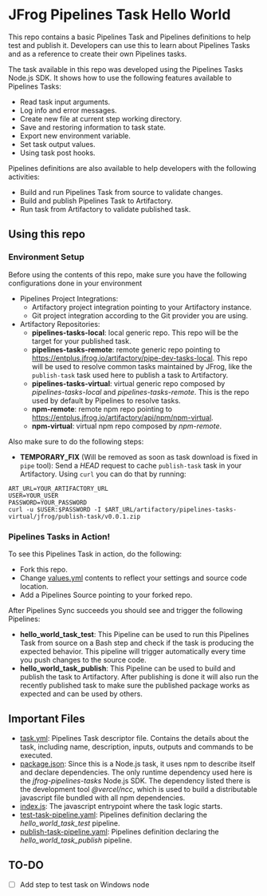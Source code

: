 # JFrog Pipelines Task Hello World

This repo contains a basic Pipelines Task and Pipelines definitions to help test and publish it. 
Developers can use this to learn about Pipelines Tasks and as a reference to create their own Pipelines tasks.

The task available in this repo was developed using the Pipelines Tasks Node.js SDK. 
It shows how to use the following features available to Pipelines Tasks:

- Read task input arguments.
- Log info and error messages.
- Create new file at current step working directory.
- Save and restoring information to task state.
- Export new environment variable.
- Set task output values.
- Using task post hooks.

Pipelines definitions are also available to help developers with the following activities:

- Build and run Pipelines Task from source to validate changes.
- Build and publish Pipelines Task to Artifactory.
- Run task from Artifactory to validate published task.

## Using this repo

### Environment Setup

Before using the contents of this repo, make sure you have the following configurations done in your environment

- Pipelines Project Integrations:
  - Artifactory project integration pointing to your Artifactory instance.
  - Git project integration according to the Git provider you are using.
- Artifactory Repositories:
  - **pipelines-tasks-local**: local generic repo. This repo will be the target for your published task.
  - **pipelines-tasks-remote**: remote generic repo pointing to https://entplus.jfrog.io/artifactory/pipe-dev-tasks-local.
  This repo will be used to resolve common tasks maintained by JFrog, like the `publish-task` task used here to publish a task to Artifactory.
  - **pipelines-tasks-virtual**: virtual generic repo composed by _pipelines-tasks-local_ and _pipelines-tasks-remote_.
This is the repo used by default by Pipelines to resolve tasks.
  - **npm-remote**: remote npm repo pointing to https://entplus.jfrog.io/artifactory/api/npm/npm-virtual.
  - **npm-virtual**: virtual npm repo composed by _npm-remote_.

Also make sure to do the following steps:

- **TEMPORARY_FIX** (Will be removed as soon as task download is fixed in `pipe` tool): Send a _HEAD_ request to cache `publish-task` task in your Artifactory. Using `curl` you can do that by running:
```shell
ART_URL=YOUR_ARTIFACTORY_URL
USER=YOUR_USER
PASSWORD=YOUR_PASSWORD
curl -u $USER:$PASSWORD -I $ART_URL/artifactory/pipelines-tasks-virtual/jfrog/publish-task/v0.0.1.zip
```

### Pipelines Tasks in Action!

To see this Pipelines Task in action, do the following:

- Fork this repo.
- Change [values.yml](.jfrog-pipelines/values.yml) contents to reflect your settings and source code location.
- Add a Pipelines Source pointing to your forked repo.

After Pipelines Sync succeeds you should see and trigger the following Pipelines:

- **hello_world_task_test**: This Pipeline can be used to run this Pipelines Task from source on a Bash step and check
if the task is producing the expected behavior. This pipeline will trigger automatically every time you push changes to
the source code.
- **hello_world_task_publish**: This Pipeline can be used to build and publish the task to Artifactory. 
After publishing is done it will also run the recently published task to make sure the published package works as expected
and can be used by others.

## Important Files

- [task.yml](task.yml): Pipelines Task descriptor file. Contains the details 
about the task, including name, description, inputs, outputs and commands to be executed.
- [package.json](package.json): Since this is a Node.js task, it uses npm to describe itself and declare dependencies.
The only runtime dependency used here is the _jfrog-pipelines-tasks_ Node.js SDK. The dependency listed there is the 
development tool _@vercel/ncc_, which is used to build a distributable javascript file bundled with all npm dependencies.
- [index.js](src/index.js): The javascript entrypoint where the task logic starts.
- [test-task-pipeline.yaml](.jfrog-pipelines/test-task-pipeline.yaml): Pipelines definition declaring
the _hello_world_task_test_ pipeline.
- [publish-task-pipeline.yaml](.jfrog-pipelines/publish-task-pipeline.yaml): Pipelines definition declaring
the _hello_world_task_publish_ pipeline.

## TO-DO

- [ ] Add step to test task on Windows node